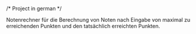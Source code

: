 /* Project in german */

Notenrechner für die Berechnung von Noten nach Eingabe von maximal zu erreichenden Punkten und den tatsächlich erreichten Punkten.